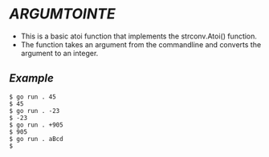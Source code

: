 # _*ARGUMTOINTE*_

- This is a basic atoi function that implements the strconv.Atoi() function.
- The function takes an argument from the commandline and converts the argument to an integer.
## _Example_

```
$ go run . 45
$ 45
$ go run . -23
$ -23
$ go run . +905
$ 905
$ go run . aBcd
$ 
```
